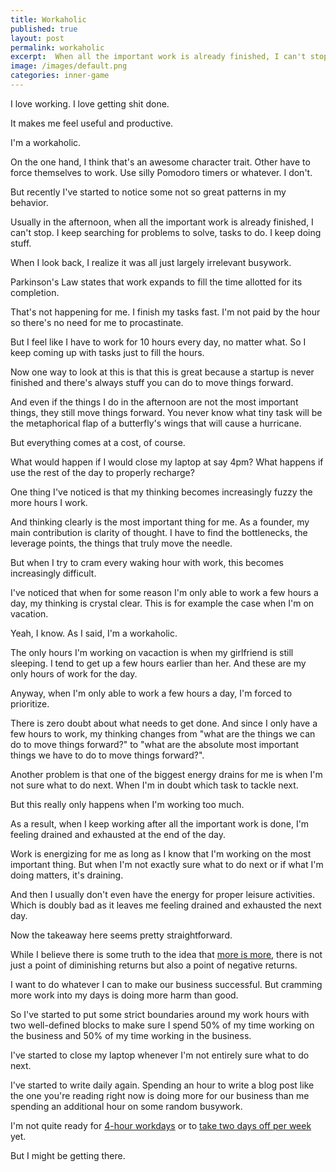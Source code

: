 ```yaml
---
title: Workaholic
published: true
layout: post
permalink: workaholic
excerpt:  When all the important work is already finished, I can't stop.
image: /images/default.png
categories: inner-game
---
```


I love working. I love getting shit done.

It makes me feel useful and productive.

I'm a workaholic. 

On the one hand, I think that's an awesome character trait. Other have to force themselves to work. Use silly Pomodoro timers or whatever. I don't.

But recently I've started to notice some not so great patterns in my behavior.

Usually in the afternoon, when all the important work is already finished, I can't stop. I keep searching for problems to solve, tasks to do. I keep doing stuff. 

When I look back, I realize it was all just largely irrelevant busywork.

Parkinson's Law states that work expands to fill the time allotted for its completion.

That's not happening for me. I finish my tasks fast. I'm not paid by the hour so there's no need for me to procastinate.

But I feel like I have to work for 10 hours every day, no matter what. So I keep coming up with tasks just to fill the hours.

Now one way to look at this is that this is great because a startup is never finished and there's always stuff you can do to move things forward.

And even if the things I do in the afternoon are not the most important things, they still move things forward. You never know what tiny task will be the metaphorical flap of a butterfly's wings that will cause a hurricane.

But everything comes at a cost, of course.

What would happen if I would close my laptop at say 4pm? What happens if use the rest of the day to properly recharge? 

One thing I've noticed is that my thinking becomes increasingly fuzzy the more hours I work.

And thinking clearly is the most important thing for me. As a founder, my main contribution is clarity of thought. I have to find the bottlenecks, the leverage points, the things that truly move the needle.

But when I try to cram every waking hour with work, this becomes increasingly difficult.

I've noticed that when for some reason I'm only able to work a few hours a day, my thinking is crystal clear. This is for example the case when I'm on vacation. 

Yeah, I know. As I said, I'm a workaholic.

The only hours I'm working on vacaction is when my girlfriend is still sleeping. I tend to get up a few hours earlier than her. And these are my only hours of work for the day.

Anyway, when I'm only able to work a few hours a day, I'm forced to prioritize.

There is zero doubt about what needs to get done. And since I only have a few hours to work, my thinking changes from "what are the things we can do to move things forward?" to "what are the absolute most important things we have to do to move things forward?".

Another problem is that one of the biggest energy drains for me is when I'm not sure what to do next. When I'm in doubt which task to tackle next.

But this really only happens when I'm working too much.

As a result, when I keep working after all the important work is done, I'm feeling drained and exhausted at the end of the day.

Work is energizing for me as long as I know that I'm working on the most important thing. But when I'm not exactly sure what to do next or if what I'm doing matters, it's draining. 

And then I usually don't even have the energy for proper leisure activities. Which is doubly bad as it leaves me feeling drained and exhausted the next day.

Now the takeaway here seems pretty straightforward.

While I believe there is some truth to the idea that [more is more](https://www.strongerbyscience.com/more-is-more), there is not just a point of diminishing returns but also a point of negative returns.

I want to do whatever I can to make our business successful. But cramming more work into my days is doing more harm than good.

So I've started to put some strict boundaries around my work hours with two well-defined blocks to make sure I spend 50% of my time working on the business and 50% of my time working in the business. 

I've started to close my laptop whenever I'm not entirely sure what to do next.

I've started to write daily again. Spending an hour to write a blog post like the one you're reading right now is doing more for our business than me spending an additional hour on some random busywork.

I'm not quite ready for [4-hour workdays](https://www.oliverburkeman.com/fourhours) or to [take two days off per week](https://www.amazon.com/Vacation-Effect®-Entrepreneurs-Business-Working/dp/1544534728) yet. 

But I might be getting there.